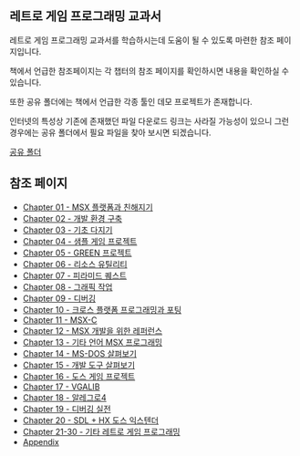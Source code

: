 ## 레트로 게임 프로그래밍 교과서
레트로 게임 프로그래밍 교과서를 학습하시는데 도움이 될 수 있도록 마련한 참조 페이지입니다.

책에서 언급한 참조페이지는 각 챕터의 참조 페이지를 확인하시면 내용을 확인하실 수 있습니다.

또한 공유 폴더에는 책에서 언급한 각종 툴인 데모 프로젝트가 존재합니다. 

인터넷의 특성상 기존에 존재했던 파일 다운로드 링크는 사라질 가능성이 있으니 그런 경우에는
공유 폴더에서 필요 파일을 찾아 보시면 되겠습니다.

[공유 폴더](http://naver.me/G3KwrLSz)  

## 참조 페이지 
* [Chapter 01 - MSX 플랫폼과 친해지기](https://github.com/pdpdds/retrogamedev/tree/main/Chapter01)  
* [Chapter 02 - 개발 환경 구축](https://github.com/pdpdds/retrogamedev/tree/main/Chapter02)
* [Chapter 03 - 기초 다지기](https://github.com/pdpdds/retrogamedev/tree/main/Chapter03)
* [Chapter 04 - 샘플 게임 프로젝트](https://github.com/pdpdds/retrogamedev/tree/main/Chapter04)
* [Chapter 05 - GREEN 프로젝트](https://github.com/pdpdds/retrogamedev/tree/main/Chapter05)
* [Chapter 06 - 리소스 유틸리티](https://github.com/pdpdds/retrogamedev/tree/main/Chapter06)
* [Chapter 07 - 피라미드 퀘스트](https://github.com/pdpdds/retrogamedev/tree/main/Chapter07)
* [Chapter 08 - 그래픽 작업](https://github.com/pdpdds/retrogamedev/tree/main/Chapter08)
* [Chapter 09 - 디버깅](https://github.com/pdpdds/retrogamedev/tree/main/Chapter09)
* [Chapter 10 - 크로스 플랫폼 프로그래밍과 포팅](https://github.com/pdpdds/retrogamedev/tree/main/Chapter10)
* [Chapter 11 - MSX-C](https://github.com/pdpdds/retrogamedev/tree/main/Chapter11)
* [Chapter 12 - MSX 개발을 위한 레퍼런스](https://github.com/pdpdds/retrogamedev/tree/main/Chapter12)
* [Chapter 13 - 기타 언어 MSX 프로그래밍](https://github.com/pdpdds/retrogamedev/tree/main/Chapter13)
* [Chapter 14 - MS-DOS 살펴보기](https://github.com/pdpdds/retrogamedev/tree/main/Chapter14)
* [Chapter 15 - 개발 도구 살펴보기](https://github.com/pdpdds/retrogamedev/tree/main/Chapter15)
* [Chapter 16 - 도스 게임 프로젝트](https://github.com/pdpdds/retrogamedev/tree/main/Chapter16)
* [Chapter 17 - VGALIB](https://github.com/pdpdds/retrogamedev/tree/main/Chapter17)
* [Chapter 18 - 알레그로4](https://github.com/pdpdds/retrogamedev/tree/main/Chapter18)
* [Chapter 19 - 디버깅 실전](https://github.com/pdpdds/retrogamedev/tree/main/Chapter19)
* [Chapter 20 - SDL + HX 도스 익스텐더](https://github.com/pdpdds/retrogamedev/tree/main/Chapter20)
* [Chapter 21-30 - 기타 레트로 게임 프로그래밍](https://github.com/pdpdds/retrogamedev/tree/main/Chapter21-30)
* [Appendix](https://github.com/pdpdds/retrogamedev/tree/main/%EB%B6%80%EB%A1%9D)
